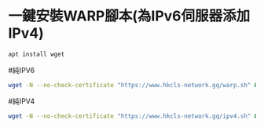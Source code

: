 # 一鍵安裝WARP腳本(為IPv6伺服器添加IPv4)

```bash
apt install wget
```
#純IPV6
```bash
wget -N --no-check-certificate "https://www.hkcls-network.gq/warp.sh" && chmod +x warp.sh && ./warp.sh
```
#純IPV4
```bash
wget -N --no-check-certificate "https://www.hkcls-network.gq/ipv4.sh" && chmod +x warp.sh && ./warp.sh
```

